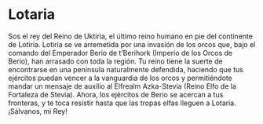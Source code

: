 # Lotaria
  Sos el rey del Reino de Uktiria, el último reino humano en pie del continente de Lotiria. Lotiria se ve arremetida por una invasión de los orcos que, bajo el comando del Emperador Berio de t’Berihork (Imperio de los Orcos de Berio), han arrasado con toda la región. Tu reino tiene la suerte de encontrarse en una península naturalmente defendida, haciendo que tus ejércitos puedan vencer a la vanguardia de los orcos y permitiéndote mandar un mensaje de auxilio al Elfrealm Azka-Stevia (Reino Elfo de la Fortaleza de Stevia). Ahora, los ejércitos de Berio se acercan a tus fronteras, y te toca resistir hasta que las tropas elfas lleguen a Lotaria. ¡Sálvanos, mi Rey!
